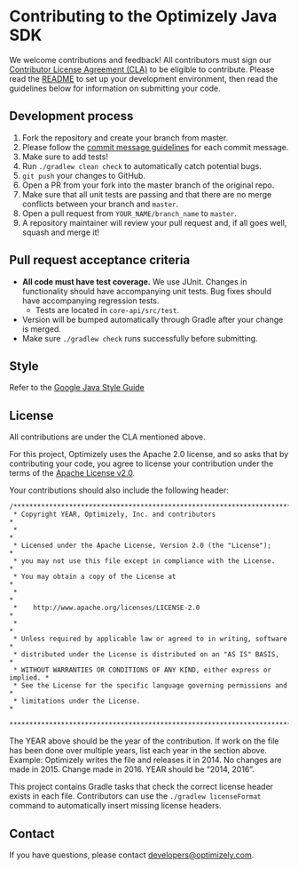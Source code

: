 # Contributing to the Optimizely Java SDK

We welcome contributions and feedback! All contributors must sign our [Contributor License Agreement (CLA)](https://docs.google.com/a/optimizely.com/forms/d/e/1FAIpQLSf9cbouWptIpMgukAKZZOIAhafvjFCV8hS00XJLWQnWDFtwtA/viewform) to be eligible to contribute. Please read the [README](README.md) to set up your development environment, then read the guidelines below for information on submitting your code.

## Development process

1. Fork the repository and create your branch from master.
2. Please follow the [commit message guidelines](https://github.com/angular/angular/blob/master/CONTRIBUTING.md#-commit-message-guidelines) for each commit message. 
3. Make sure to add tests!
4. Run `./gradlew clean check` to automatically catch potential bugs.
5. `git push` your changes to GitHub.
6. Open a PR from your fork into the master branch of the original repo.
7. Make sure that all unit tests are passing and that there are no merge conflicts between your branch and `master`.
8. Open a pull request from `YOUR_NAME/branch_name` to `master`.
9. A repository maintainer will review your pull request and, if all goes well, squash and merge it!

## Pull request acceptance criteria

* **All code must have test coverage.** We use JUnit. Changes in functionality should have accompanying unit tests. Bug fixes should have accompanying regression tests.
  * Tests are located in `core-api/src/test`.
* Version will be bumped automatically through Gradle after your change is merged.
* Make sure `./gradlew check` runs successfully before submitting.

## Style

Refer to the [Google Java Style Guide](https://google.github.io/styleguide/javaguide.html)

## License

All contributions are under the CLA mentioned above.

For this project, Optimizely uses the Apache 2.0 license, and so asks that by contributing your code, you agree to license your contribution under the terms of the [Apache License v2.0](http://www.apache.org/licenses/LICENSE-2.0).

Your contributions should also include the following header:

```
/****************************************************************************
 * Copyright YEAR, Optimizely, Inc. and contributors                        *
 *                                                                          *
 * Licensed under the Apache License, Version 2.0 (the "License");          *
 * you may not use this file except in compliance with the License.         *
 * You may obtain a copy of the License at                                  *
 *                                                                          *
 *    http://www.apache.org/licenses/LICENSE-2.0                            *
 *                                                                          *
 * Unless required by applicable law or agreed to in writing, software      *
 * distributed under the License is distributed on an "AS IS" BASIS,        *
 * WITHOUT WARRANTIES OR CONDITIONS OF ANY KIND, either express or implied. *
 * See the License for the specific language governing permissions and      *
 * limitations under the License.                                           *
 ***************************************************************************/
 ```

The YEAR above should be the year of the contribution. If work on the file has been done over multiple years, list each year in the section above. Example: Optimizely writes the file and releases it in 2014. No changes are made in 2015. Change made in 2016. YEAR should be “2014, 2016”.

This project contains Gradle tasks that check the correct license header exists
in each file. Contributors can use the `./gradlew licenseFormat` command to
automatically insert missing license headers.

## Contact

If you have questions, please contact developers@optimizely.com.
